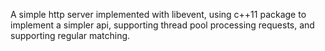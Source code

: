 A simple http server implemented with libevent, using c++11 package to implement
a simpler api, supporting thread pool processing requests, and supporting
regular matching.

